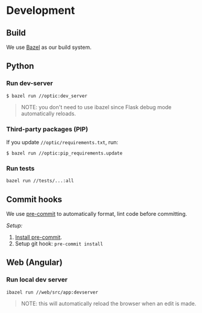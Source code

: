 # Development

## Build

We use [Bazel](https://bazel.build/) as our build system.

## Python

### Run dev-server

```
$ bazel run //optic:dev_server
```

> NOTE: you don't need to use ibazel since Flask debug mode automatically reloads.

### Third-party packages (PIP)

If you update `//optic/requirements.txt`, run:

```
$ bazel run //optic:pip_requirements.update
```

### Run tests

```
bazel run //tests/...:all
```

## Commit hooks

We use [pre-commit](https://pre-commit.com/) to automatically format, lint code before committing.

*Setup:*

1. [Install pre-commit](https://pre-commit.com/#installation).
1. Setup git hook: ```pre-commit install```

## Web (Angular)

### Run local dev server

```
ibazel run //web/src/app:devserver
```

> NOTE: this will automatically reload the browser when an edit is made.